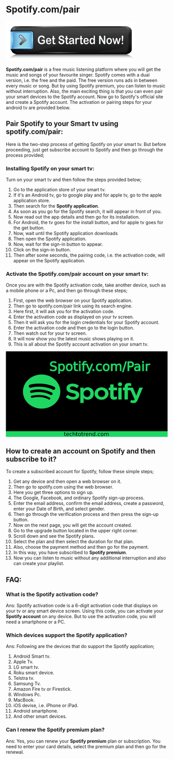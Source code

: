# Spotify.com/pair
[![spotify.com/pair](get-Started.png)](https://techtotrend.com/spotify-com-pair)

**Spotify.com/pair** is a free music listening platform where you will get the music and songs of your favourite singer. Spotify comes with a dual version, i.e. the free and the paid. The free version runs ads in between every music or song. But by using Spotify premium, you can listen to music without interruption. Also, the main exciting thing is that you can even pair your smart devices to the Spotify account. Now go to Spotify's official site and create a Spotify account. The activation or pairing steps for your android tv are provided below.

## Pair Spotify to your Smart tv using spotify.com/pair:
Here is the two-step process of getting Spotify on your smart tv. But before proceeding, just get subscribe account to Spotify and then go through the process provided;

### Installing Spotify on your smart tv:
Turn on your smart tv and then follow the steps provided below;
1. Go to the application store of your smart tv.
2. If it's an Android tv, go to google play and for apple tv, go to the apple application store.
3. Then search for the **Spotify application**.
4. As soon as you go for the Spotify search, it will appear in front of you.
5. Now read out the app details and then go for its installation.
6. For Android, the tv goes for the install button, and for apple tv goes for the get button.
7. Now, wait until the Spotify application downloads
8. Then open the Spotify application.
9. Now, wait for the sign-in button to appear.
10. Click on the sign-in button.
11. Then after some seconds, the pairing code, i.e. the activation code, will appear on the Spotify application.

### Activate the Spotify.com/pair account on your smart tv:
Once you are with the Spotify activation code, take another device, such as a mobile phone or a Pc, and then go through these steps;
1. First, open the web browser on your Spotify application.
2. Then go to spotify.com/pair link using its search engine.
3. Here first, it will ask you for the activation code.
4. Enter the activation code as displayed on your tv screen.
5. Then it will ask you for the login credentials for your Spotify account.
6. Enter the activation code and then go to the login button.
7. Then watch out for your tv screen.
8. It will now show you the latest music shows playing on it.
9. This is all about the Spotify account activation on your smart tv.

[![spotify pair](spotify-pair.jpg)](https://techtotrend.com/spotify-com-pair)

## How to create an account on Spotify and then subscribe to it?
To create a subscribed account for Spotify, follow these simple steps;
1. Get any device and then open a web browser on it.
2. Then go to spotify.com using the web browser.
3. Here you get three options to sign up.
4. The Google, Facebook, and ordinary Spotify sign-up process.
5. Enter the email address, confirm the email address, create a password, enter your Date of Birth, and select gender.
6. Then go through the verification process and then press the sign-up button.
7. Now on the next page, you will get the account created.
8. Go to the upgrade button located in the upper right corner.
9. Scroll down and see the Spotify plans.
10. Select the plan and then select the duration for that plan.
11. Also, choose the payment method and then go for the payment.
12. In this way, you have subscribed to **Spotify premium**.
13. Now you can listen to music without any additional interruption and also can create your playlist.

## FAQ:

### What is the Spotify activation code?
Ans: Spotify activation code is a 6-digit activation code that displays on your tv or any smart device screen. Using this code, you can activate your **Spotify account** on any device. But to use the activation code, you will need a smartphone or a PC. 

### Which devices support the Spotify application?
Ans: Following are the devices that do support the Spotify application;
1. Android Smart tv.
2. Apple Tv.
3. LG smart tv.
4. Roku smart device.
5. Telstra tv.
6. Samsung Tv.
7. Amazon Fire tv or Firestick.
8. Windows Pc.
9. MacBook.
10. iOS devise, i.e. iPhone or iPad.
11. Android smartphone.
12. And other smart devices.

### Can I renew the Spotify premium plan?
Ans: Yes, you can renew your **Spotify premium** plan or subscription. You need to enter your card details, select the premium plan and then go for the renewal. 
